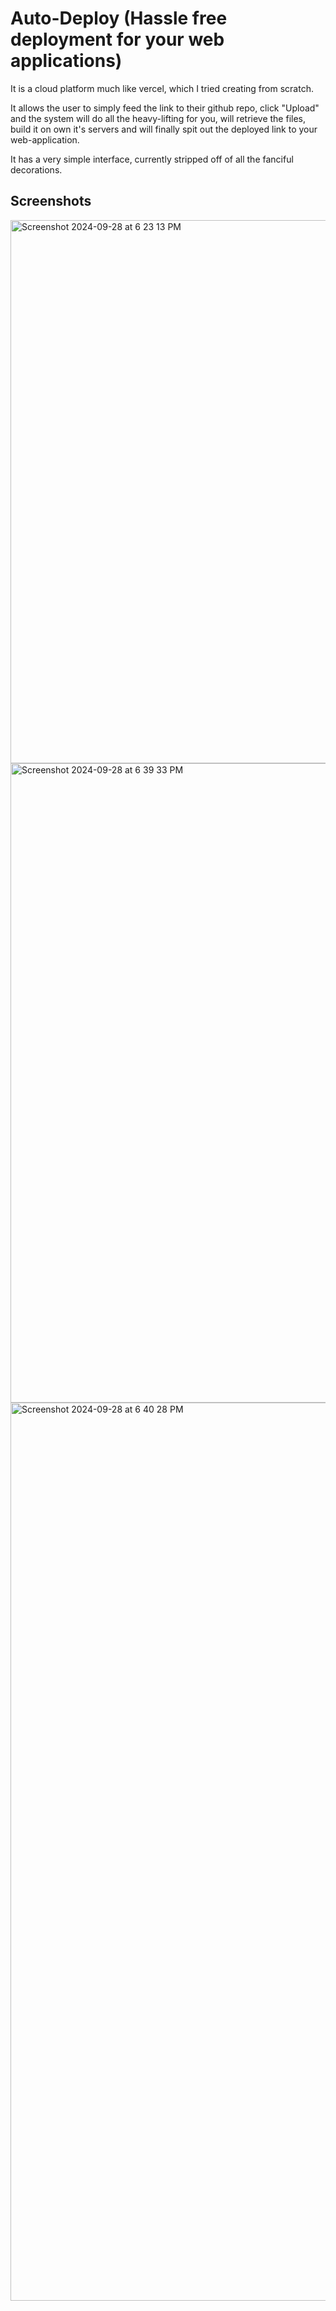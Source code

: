 # Auto-Deploy (Hassle free deployment for your web applications)

It is a cloud platform much like vercel, which I tried creating from scratch.

It allows the user to simply feed the link to their github repo, click "Upload" and the system will do all the heavy-lifting for you, will retrieve the files, build it on own it's servers and will finally spit out the deployed link to your web-application.

It has a very simple interface, currently stripped off of all the fanciful decorations.

## Screenshots
<img width="869" alt="Screenshot 2024-09-28 at 6 23 13 PM" src="https://github.com/user-attachments/assets/71bb3a05-ed06-4dc2-86bd-bc1e9cae1598">
<img width="1023" alt="Screenshot 2024-09-28 at 6 39 33 PM" src="https://github.com/user-attachments/assets/b63416b9-93be-4daf-952f-a93fc57ad5e8">
<img width="1437" alt="Screenshot 2024-09-28 at 6 40 28 PM" src="https://github.com/user-attachments/assets/f2a2023c-c924-4a64-923f-cab81c9aab69">
